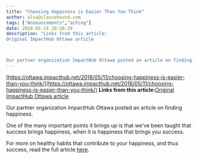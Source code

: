 ```yaml
---
title: "Choosing Happiness is Easier Than You Think"
author: alva@clausehound.com
tags: ["Announcements","aching"]
date: 2018-05-14 10:50:39
description: "Links from this article:
Original ImpactHub Ottawa article



Our partner organization ImpactHub Ottawa posted an article on finding happiness...."
---
```


[https://ottawa.impacthub.net/2018/05/11/choosing-happiness-is-easier-than-you-think/](https://ottawa.impacthub.net/2018/05/11/choosing-happiness-is-easier-than-you-think/)
**Links from this article:**[Original ImpactHub Ottawa article](https://ottawa.impacthub.net/2018/05/11/choosing-happiness-is-easier-than-you-think/)

Our partner organization ImpactHub Ottawa posted an article on finding happiness.

One of the many important points it brings up is that we've been taught that success brings happiness, when it is happiness that brings you success.

For more on healthy habits that contribute to your happiness, and thus success, read the full article [here](https://ottawa.impacthub.net/2018/05/11/choosing-happiness-is-easier-than-you-think/).